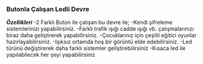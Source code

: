 ### Butonla Çalışan Ledli Devre
***Özellikleri***
-2 Farklı Buton ile çalışan bu devre ile;
-Kendi şifreleme sistemlerinizi yapabilirsiniz.
-Farklı trafik ışığı cadde ışığı vb. çalışmalarınızı biraz daha geliştirerek yapabilirsiniz.
-Çocuklarınız için çeşitli eğitici oyunlar hazırlayabilirsiniz.
-Işıksız ortamda hoş bir görüntü elde edebilirsiniz.
-Led türünü değiştirerek daha farklı sistemler geliştirebilirsiniz
-Kısaca led ile yapılabilecek her şeyi yapabilirsiniz
